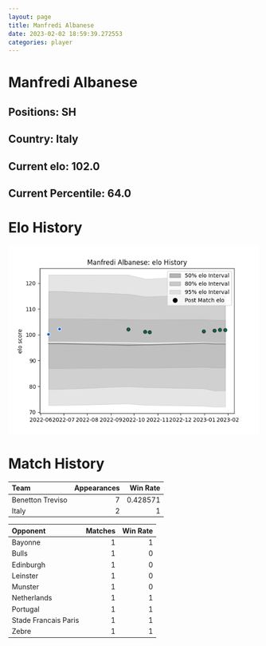 ```yaml
---  
layout: page  
title: Manfredi Albanese  
date: 2023-02-02 18:59:39.272553  
categories: player  
---
```

# Manfredi Albanese

## Positions: SH

## Country: Italy

## Current elo: 102.0

## Current Percentile: 64.0

# Elo History


![elo history](history_ManfrediAlbanese.png)
# Match History


| Team             |   Appearances |   Win Rate |
|:-----------------|--------------:|-----------:|
| Benetton Treviso |             7 |   0.428571 |
| Italy            |             2 |   1        |

| Opponent             |   Matches |   Win Rate |
|:---------------------|----------:|-----------:|
| Bayonne              |         1 |          1 |
| Bulls                |         1 |          0 |
| Edinburgh            |         1 |          0 |
| Leinster             |         1 |          0 |
| Munster              |         1 |          0 |
| Netherlands          |         1 |          1 |
| Portugal             |         1 |          1 |
| Stade Francais Paris |         1 |          1 |
| Zebre                |         1 |          1 |